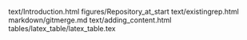 text/Introduction.html
figures/Repository_at_start
text/existingrep.html
markdown/gitmerge.md
text/adding_content.html
tables/latex_table/latex_table.tex